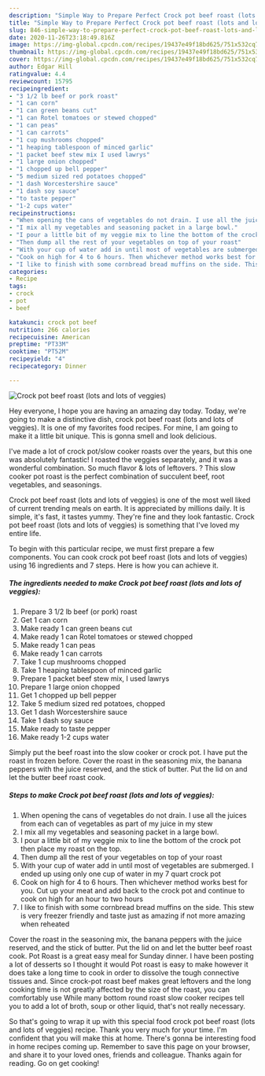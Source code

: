 ```yaml
---
description: "Simple Way to Prepare Perfect Crock pot beef roast (lots and lots of veggies)"
title: "Simple Way to Prepare Perfect Crock pot beef roast (lots and lots of veggies)"
slug: 846-simple-way-to-prepare-perfect-crock-pot-beef-roast-lots-and-lots-of-veggies
date: 2020-11-26T23:18:49.816Z
image: https://img-global.cpcdn.com/recipes/19437e49f18bd625/751x532cq70/crock-pot-beef-roast-lots-and-lots-of-veggies-recipe-main-photo.jpg
thumbnail: https://img-global.cpcdn.com/recipes/19437e49f18bd625/751x532cq70/crock-pot-beef-roast-lots-and-lots-of-veggies-recipe-main-photo.jpg
cover: https://img-global.cpcdn.com/recipes/19437e49f18bd625/751x532cq70/crock-pot-beef-roast-lots-and-lots-of-veggies-recipe-main-photo.jpg
author: Edgar Hill
ratingvalue: 4.4
reviewcount: 15795
recipeingredient:
- "3 1/2 lb beef or pork roast"
- "1 can corn"
- "1 can green beans cut"
- "1 can Rotel tomatoes or stewed chopped"
- "1 can peas"
- "1 can carrots"
- "1 cup mushrooms chopped"
- "1 heaping tablespoon of minced garlic"
- "1 packet beef stew mix I used lawrys"
- "1 large onion chopped"
- "1 chopped up bell pepper"
- "5 medium sized red potatoes chopped"
- "1 dash Worcestershire sauce"
- "1 dash soy sauce"
- "to taste pepper"
- "1-2 cups water"
recipeinstructions:
- "When opening the cans of vegetables do not drain. I use all the juices from each can of vegetables as part of my juice in my stew"
- "I mix all my vegetables and seasoning packet in a large bowl."
- "I pour a little bit of my veggie mix to line the bottom of the crock pot then place my roast on the top."
- "Then dump all the rest of your vegetables on top of your roast"
- "With your cup of water add in until most of vegetables are submerged. I ended up using only one cup of water in my 7 quart crock pot"
- "Cook on high for 4 to 6 hours. Then whichever method works best for you. Cut up your meat and add back to the crock pot and continue to cook on high for an hour to two hours"
- "I like to finish with some cornbread bread muffins on the side. This stew is very freezer friendly and taste just as amazing if not more amazing when reheated"
categories:
- Recipe
tags:
- crock
- pot
- beef

katakunci: crock pot beef 
nutrition: 266 calories
recipecuisine: American
preptime: "PT33M"
cooktime: "PT52M"
recipeyield: "4"
recipecategory: Dinner

---
```



![Crock pot beef roast (lots and lots of veggies)](https://img-global.cpcdn.com/recipes/19437e49f18bd625/751x532cq70/crock-pot-beef-roast-lots-and-lots-of-veggies-recipe-main-photo.jpg)

Hey everyone, I hope you are having an amazing day today. Today, we're going to make a distinctive dish, crock pot beef roast (lots and lots of veggies). It is one of my favorites food recipes. For mine, I am going to make it a little bit unique. This is gonna smell and look delicious.

I&#39;ve made a lot of crock pot/slow cooker roasts over the years, but this one was absolutely fantastic! I roasted the veggies separately, and it was a wonderful combination. So much flavor &amp; lots of leftovers. ? This slow cooker pot roast is the perfect combination of succulent beef, root vegetables, and seasonings.

Crock pot beef roast (lots and lots of veggies) is one of the most well liked of current trending meals on earth. It is appreciated by millions daily. It is simple, it's fast, it tastes yummy. They're fine and they look fantastic. Crock pot beef roast (lots and lots of veggies) is something that I've loved my entire life.


To begin with this particular recipe, we must first prepare a few components. You can cook crock pot beef roast (lots and lots of veggies) using 16 ingredients and 7 steps. Here is how you can achieve it.

<!--inarticleads1-->

##### The ingredients needed to make Crock pot beef roast (lots and lots of veggies):

1. Prepare 3 1/2 lb beef (or pork) roast
1. Get 1 can corn
1. Make ready 1 can green beans cut
1. Make ready 1 can Rotel tomatoes or stewed chopped
1. Make ready 1 can peas
1. Make ready 1 can carrots
1. Take 1 cup mushrooms chopped
1. Take 1 heaping tablespoon of minced garlic
1. Prepare 1 packet beef stew mix, I used lawrys
1. Prepare 1 large onion chopped
1. Get 1 chopped up bell pepper
1. Take 5 medium sized red potatoes, chopped
1. Get 1 dash Worcestershire sauce
1. Take 1 dash soy sauce
1. Make ready to taste pepper
1. Make ready 1-2 cups water


Simply put the beef roast into the slow cooker or crock pot. I have put the roast in frozen before. Cover the roast in the seasoning mix, the banana peppers with the juice reserved, and the stick of butter. Put the lid on and let the butter beef roast cook. 

<!--inarticleads2-->

##### Steps to make Crock pot beef roast (lots and lots of veggies):

1. When opening the cans of vegetables do not drain. I use all the juices from each can of vegetables as part of my juice in my stew
1. I mix all my vegetables and seasoning packet in a large bowl.
1. I pour a little bit of my veggie mix to line the bottom of the crock pot then place my roast on the top.
1. Then dump all the rest of your vegetables on top of your roast
1. With your cup of water add in until most of vegetables are submerged. I ended up using only one cup of water in my 7 quart crock pot
1. Cook on high for 4 to 6 hours. Then whichever method works best for you. Cut up your meat and add back to the crock pot and continue to cook on high for an hour to two hours
1. I like to finish with some cornbread bread muffins on the side. This stew is very freezer friendly and taste just as amazing if not more amazing when reheated


Cover the roast in the seasoning mix, the banana peppers with the juice reserved, and the stick of butter. Put the lid on and let the butter beef roast cook. Pot Roast is a great easy meal for Sunday dinner. I have been posting a lot of desserts so I thought it would Pot roast is easy to make however it does take a long time to cook in order to dissolve the tough connective tissues and. Since crock-pot roast beef makes great leftovers and the long cooking time is not greatly affected by the size of the roast, you can comfortably use While many bottom round roast slow cooker recipes tell you to add a lot of broth, soup or other liquid, that&#39;s not really necessary. 

So that's going to wrap it up with this special food crock pot beef roast (lots and lots of veggies) recipe. Thank you very much for your time. I'm confident that you will make this at home. There's gonna be interesting food in home recipes coming up. Remember to save this page on your browser, and share it to your loved ones, friends and colleague. Thanks again for reading. Go on get cooking!

